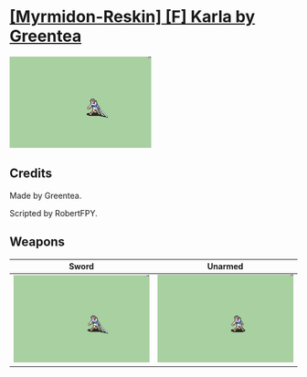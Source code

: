 # [\[Myrmidon-Reskin\] \[F\] Karla by Greentea](./)

<img src="./1.%20Sword/Sword_000.png" alt="[Myrmidon-Reskin] [F] Karla by Greentea standing" />

## Credits

Made by Greentea.

Scripted by RobertFPY.

## Weapons


|Sword |Unarmed |
|  :---: | :---: |
| <img alt="Sword animation" src="./1.%20Sword/Sword.gif" /> | <img alt="Unarmed animation" src="./8.%20Unarmed/Unarmed.gif" /> |
